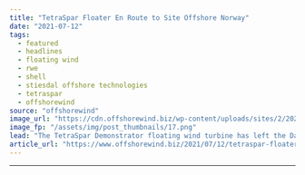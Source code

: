 ```yaml
---
title: "TetraSpar Floater En Route to Site Offshore Norway"
date: "2021-07-12"
tags: 
  - featured
  - headlines
  - floating wind
  - rwe
  - shell
  - stiesdal offshore technologies
  - tetraspar
  - offshorewind
source: "offshorewind"
image_url: "https://cdn.offshorewind.biz/wp-content/uploads/sites/2/2021/07/12101003/TetraSpar-sail-out_-c-Stiesdal_video-screenshot_2.png"
image_fp: "/assets/img/post_thumbnails/17.png"
lead: "The TetraSpar Demonstrator floating wind turbine has left the Danish port of Grenaa and is currently"
article_url: "https://www.offshorewind.biz/2021/07/12/tetraspar-floater-en-route-to-site-offshore-norway/"
---
```


---
